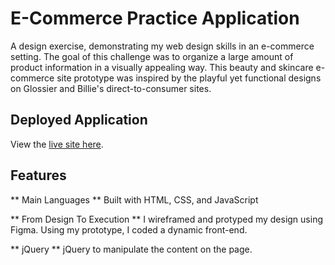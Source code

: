 # E-Commerce Practice Application

A design exercise, demonstrating my web design skills in an e-commerce setting. The goal of this challenge was to organize a large amount of product information in a visually appealing way. This beauty and skincare e-commerce site prototype was inspired by the playful yet functional designs on Glossier and Billie's direct-to-consumer sites.

## Deployed Application

View the [live site here](https://burragedanielle.github.io/E-CommPractice/).

## Features

** Main Languages **
Built with HTML, CSS, and JavaScript

** From Design To Execution **
I wireframed and protyped my design using Figma. Using my prototype, I coded a dynamic front-end.

** jQuery **
jQuery to manipulate the content on the page.
